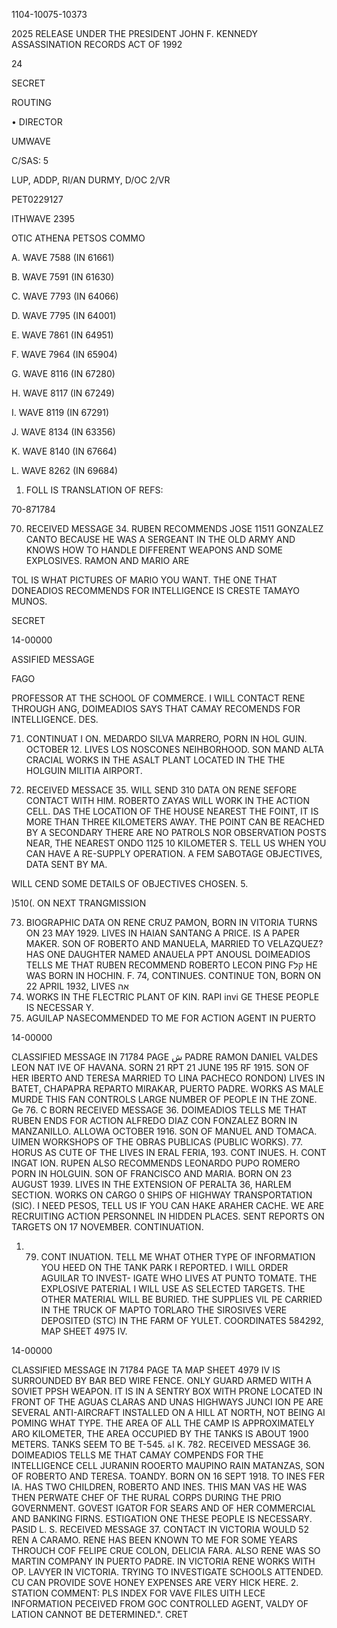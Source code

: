 1104-10075-10373

2025 RELEASE UNDER THE PRESIDENT JOHN F. KENNEDY ASSASSINATION RECORDS ACT OF 1992

24

SECRET

ROUTING

• DIRECTOR

UMWAVE

C/SAS: 5

LUP, ADDP, RI/AN DURMY, D/OC 2/VR

PET0229127

ITHWAVE 2395

OTIC ATHENA PETSOS COMMO

A. WAVE 7588 (IN 61661)

B. WAVE 7591 (IN 61630)

C. WAVE 7793 (IN 64066)

D. WAVE 7795 (IN 64001)

E. WAVE 7861 (IN 64951)

F. WAVE 7964 (IN 65904)

G. WAVE 8116 (IN 67280)

H. WAVE 8117 (IN 67249)

I. WAVE 8119 (IN 67291)

J. WAVE 8134 (IN 63356)

K. WAVE 8140 (IN 67664)

L. WAVE 8262 (IN 69684)

1. FOLL IS TRANSLATION OF REFS:

70-871784

70. RECEIVED MESSAGE 34. RUBEN RECOMMENDS JOSE 11511
GONZALEZ CANTO BECAUSE HE WAS A SERGEANT IN THE OLD ARMY AND KNOWS HOW
TO HANDLE DIFFERENT WEAPONS AND SOME EXPLOSIVES. RAMON AND MARIO ARE

TOL IS WHAT PICTURES OF MARIO YOU WANT. THE ONE THAT
DONEADIOS RECOMMENDS FOR INTELLIGENCE IS CRESTE TAMAYO MUNOS.

SECRET

14-00000

ASSIFIED MESSAGE

FAGO

PROFESSOR AT THE SCHOOL OF COMMERCE. I WILL CONTACT RENE THROUGH
ANG, DOIMEADIOS SAYS THAT CAMAY RECOMENDS FOR INTELLIGENCE.
DES.

71. CONTINUAT I ON. MEDARDO SILVA MARRERO, PORN IN HOL GUIN.
OCTOBER 12. LIVES LOS NOSCONES NEIHBORHOOD.
SON
MAND ALTA CRACIAL WORKS IN THE ASALT PLANT LOCATED IN THE
THE HOLGUIN MILITIA AIRPORT.

72. RECEIVED MESSACE 35. WILL SEND 310 DATA ON RENE SEFORE
CONTACT WITH HIM. ROBERTO ZAYAS WILL WORK IN THE ACTION CELL.
DAS THE LOCATION OF THE HOUSE NEAREST THE FOINT, IT IS MORE THAN
THREE KILOMETERS AWAY. THE POINT CAN BE REACHED BY A SECONDARY
THERE ARE NO PATROLS NOR OBSERVATION POSTS NEAR, THE NEAREST ONDO
1125 10 KILOMETER S. TELL US WHEN YOU CAN HAVE A RE-SUPPLY OPERATION.
A FEM SABOTAGE OBJECTIVES, DATA SENT BY MA.

WILL CEND SOME DETAILS OF OBJECTIVES CHOSEN.
5.

)510(.
ON NEXT TRANGMISSION

73. BIOGRAPHIC DATA ON RENE CRUZ PAMON, BORN IN VITORIA
TURNS ON 23 MAY 1929. LIVES IN HAIAN SANTANG A
PRICE. IS A PAPER MAKER. SON OF ROBERTO AND MANUELA, MARRIED TO
VELAZQUEZ? HAS ONE DAUGHTER NAMED ANAUELA PPT ANOUSL
DOIMEADIOS TELLS ME THAT RUBEN RECOMMEND ROBERTO LECON PING Fקל
HE WAS BORN IN HOCHIN.
F.
74,
CONTINUES.
CONTINUE TON, BORN ON 22 APRIL 1932, LIVES אה
12. WORKS IN THE FLECTRIC PLANT OF KIN. RAPI invi
GE THESE PEOPLE IS NECESSAR Y.
15. AGUILAP NASECOMMENDED TO ME FOR ACTION AGENT IN PUERTO

14-00000

CLASSIFIED MESSAGE
IN 71784 PAGE ش
PADRE RAMON DANIEL VALDES LEON NAT IVE OF HAVANA. SORN 21 RPT 21 JUNE 195
RF 1915. SON OF HER IBERTO AND TERESA
MARRIED TO LINA PACHECO RONDON)
LIVES IN BATET, CHAPAPRA REPARTO MIRAKAR, PUERTO PADRE. WORKS AS MALE MURDE
THIS FAN CONTROLS LARGE NUMBER OF PEOPLE IN THE ZONE.
Ge
76.
C
BORN
RECEIVED MESSAGE 36. DOIMEADIOS TELLS ME THAT RUBEN
ENDS FOR ACTION ALFREDO DIAZ CON FONZALEZ BORN IN MANZANILLO.
ALLOWA
OCTOBER 1916. SON OF MANUEL AND TOMACA.
UIMEN WORKSHOPS OF THE OBRAS PUBLICAS (PUBLIC WORKS).
77.
HORUS AS CUTE OF THE
LIVES IN
ERAL FERIA, 193. CONT INUES.
H.
CONT INGAT ION. RUPEN ALSO RECOMMENDS LEONARDO PUPO
ROMERO PORN IN HOLGUIN.
SON OF FRANCISCO AND MARIA. BORN ON 23 AUGUST
1939. LIVES IN THE EXTENSION OF PERALTA 36, HARLEM SECTION. WORKS ON CARGO
0
SHIPS OF HIGHWAY TRANSPORTATION (SIC). I NEED PESOS, TELL US IF YOU CAN
HAKE ARAHER CACHE. WE ARE RECRUITING ACTION PERSONNEL IN HIDDEN PLACES.
SENT REPORTS ON TARGETS ON 17 NOVEMBER. CONTINUATION.
1. 79. CONT INUATION. TELL ME WHAT OTHER TYPE OF INFORMATION
YOU HEED ON THE TANK PARK I REPORTED.
I WILL ORDER AGUILAR TO INVEST-
IGATE WHO LIVES AT PUNTO TOMATE. THE EXPLOSIVE PATERIAL I WILL USE AS
SELECTED TARGETS. THE OTHER MATERIAL WILL BE BURIED. THE SUPPLIES VIL PE
CARRIED IN THE TRUCK OF MAPTO TORLARO THE SIROSIVES VERE DEPOSITED
(STC) IN THE FARM OF YULET.
COORDINATES 584292, MAP SHEET 4975 IV.

14-00000

CLASSIFIED MESSAGE
IN 71784 PAGE
TA MAP SHEET 4979 IV IS SURROUNDED BY BAR BED WIRE FENCE. ONLY
GUARD ARMED WITH A SOVIET PPSH WEAPON. IT IS IN A SENTRY BOX WITH
PRONE LOCATED IN FRONT OF THE AGUAS CLARAS AND UNAS HIGHWAYS JUNCI ION
PE ARE SEVERAL ANTI-AIRCRAFT INSTALLED ON A HILL AT NORTH, NOT BEING AI
POMING WHAT TYPE. THE AREA OF ALL THE CAMP IS APPROXIMATELY
ARO KILOMETER, THE AREA OCCUPIED BY THE TANKS IS ABOUT 1900 METERS.
TANKS SEEM TO BE T-545.
اة
K. 782. RECEIVED MESSAGE 36. DOIMEADIOS TELLS ME THAT CAMAY
COMPENDS FOR THE INTELLIGENCE CELL JURANIN ROOERTO MAUPINO
RAIN MATANZAS, SON OF ROBERTO AND TERESA.
TOANDY.
BORN ON 16 SEPT 1918.
TO INES FER IA. HAS TWO CHILDREN, ROBERTO AND INES. THIS MAN VAS
HE WAS THEN PERWATE
CHEF OF THE RURAL CORPS DURING THE PRIO GOVERNMENT.
GOVEST IGATOR FOR SEARS AND OF HER COMMERCIAL AND BANKING FIRNS.
ESTIGATION ONE THESE PEOPLE IS NECESSARY.
PASID
L. S. RECEIVED MESSAGE 37. CONTACT IN VICTORIA WOULD 52 REN
A
CARAMO. RENE HAS BEEN KNOWN TO ME FOR SOME YEARS THROUCH
COF FELIPE CRUE COLON, DELICIA FARA. ALSO RENE WAS SO
MARTIN COMPANY IN PUERTO PADRE. IN VICTORIA RENE WORKS WITH OP.
LAVYER IN VICTORIA. TRYING TO INVESTIGATE SCHOOLS ATTENDED.
CU CAN PROVIDE SOVE HONEY EXPENSES ARE VERY HICK HERE.
2. STATION COMMENT: PLS INDEX FOR VAVE FILES UITH LECE
INFORMATION PECEIVED FROM GOC CONTROLLED AGENT, VALDY OF
LATION CANNOT BE DETERMINED.".
CRET
